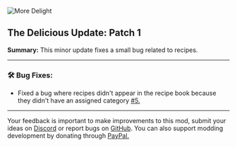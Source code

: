 ![More Delight](https://cdn.modrinth.com/data/znHQQtuU/images/6833d6b12f2605b2925a31261438c6a355903132.png)

## The Delicious Update: Patch 1

**Summary:** This minor update fixes a small bug related to recipes.

***

### 🛠️ Bug Fixes:

- Fixed a bug where recipes didn't appear in the recipe book because they didn't have an assigned category [#5.](https://github.com/axperty/moredelight/issues/5#issuecomment-2304643772)

***

Your feedback is important to make improvements to this mod, submit your ideas on [Discord](https://discord.gg/yweZ2agkDw) or report bugs on [GitHub](https://github.com/axperty/moredelight).
You can also support modding development by donating through [PayPal.](https://paypal.me/kevgelhorn)
